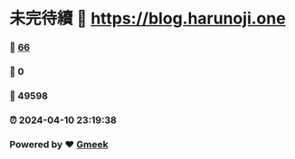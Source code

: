 # 未完待續 :link: https://blog.harunoji.one 
### :page_facing_up: [66](https://blog.harunoji.one/tag.html) 
### :speech_balloon: 0 
### :hibiscus: 49598 
### :alarm_clock: 2024-04-10 23:19:38 
### Powered by :heart: [Gmeek](https://github.com/Meekdai/Gmeek)
